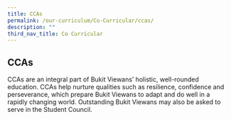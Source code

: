 ```yaml
---
title: CCAs
permalink: /our-curriculum/Co-Curricular/ccas/
description: ""
third_nav_title: Co Curricular
---
```

## CCAs

CCAs are an integral part of Bukit Viewans’ holistic, well-rounded education. CCAs help nurture qualities such as resilience, confidence and perseverance, which prepare Bukit Viewans to adapt and do well in a rapidly changing world. Outstanding Bukit Viewans may also be asked to serve in the Student Council.